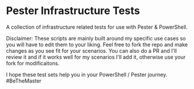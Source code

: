 # Pester Infrastructure Tests
A collection of infrastructure related tests for use with Pester &amp; PowerShell.

Disclaimer:
These scripts are mainly built around my specific use cases so you will have to edit them to your liking.
Feel free to fork the repo and make changes as you see fit for your scenarios. You can also do a PR and I'll review it 
and if it works well for my scenarios I'll add it, otherwise use your fork for modificaitons. 

I hope these test sets help you in your PowerShell / Pester journey. #BeTheMaster
